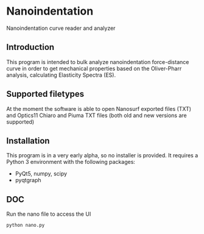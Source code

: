 # Nanoindentation
Nanoindentation curve reader and analyzer

## Introduction
This program is intended to bulk analyze nanoindentation force-distance curve in 
order to get mechanical properties based on the Oliver-Pharr analysis, 
calculating Elasticity Spectra (ES). 

## Supported filetypes
At the moment the software is able to open Nanosurf exported files (TXT) and
Optics11 Chiaro and Piuma TXT files (both old and new versions are supported)

## Installation
This program is in a very early alpha, so no installer is provided. It requires a Python 3 environment with the 
following packages:
* PyQt5, numpy, scipy
* pyqtgraph

## DOC
Run the nano file to access the UI
```bash
python nano.py
```
